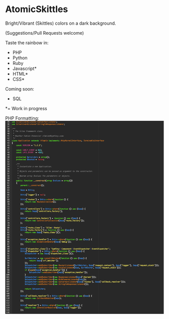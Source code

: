 AtomicSkittles
============

Bright/Vibrant (Skittles) colors on a dark background.

(Suggestions/Pull Requests welcome)

Taste the rainbow in:
- PHP
- Python
- Ruby
- Javascript*
- HTML*
- CSS*

Coming soon:
- SQL

*= Work in progress

PHP Formatting:
![PHP](https://raw.githubusercontent.com/STLMikey/atomicskittles/master/phpss.png)
